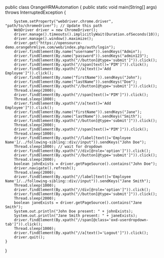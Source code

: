 public class OrangeHRMAutomation {
    public static void main(String[] args) throws InterruptedException {
        
        System.setProperty("webdriver.chrome.driver", "path/to/chromedriver"); // Update this path
        WebDriver driver = new ChromeDriver();
        driver.manage().timeouts().implicitlyWait(Duration.ofSeconds(10));
        driver.manage().window().maximize();
        driver.get("https://opensource-demo.orangehrmlive.com/web/index.php/auth/login");
        driver.findElement(By.name("username")).sendKeys("Admin");
        driver.findElement(By.name("password")).sendKeys("admin123");
        driver.findElement(By.xpath("//button[@type='submit']")).click();
        driver.findElement(By.xpath("//span[text()='PIM']")).click();
        driver.findElement(By.xpath("//a[text()='Add Employee']")).click();
        driver.findElement(By.name("firstName")).sendKeys("John");
        driver.findElement(By.name("lastName")).sendKeys("Doe");
        driver.findElement(By.xpath("//button[@type='submit']")).click();
        Thread.sleep(2000);
        driver.findElement(By.xpath("//span[text()='PIM']")).click();
        Thread.sleep(1000);
        driver.findElement(By.xpath("//a[text()='Add Employee']")).click();
        driver.findElement(By.name("firstName")).sendKeys("Jane");
        driver.findElement(By.name("lastName")).sendKeys("Smith");
        driver.findElement(By.xpath("//button[@type='submit']")).click();
        Thread.sleep(2000);
        driver.findElement(By.xpath("//span[text()='PIM']")).click();
        Thread.sleep(1000);
        driver.findElement(By.xpath("//label[text()='Employee Name']/../following-sibling::div//input")).sendKeys("John Doe");
        Thread.sleep(1000); // wait for dropdown
        driver.findElement(By.xpath("//div[@role='option']")).click();
        driver.findElement(By.xpath("//button[@type='submit']")).click();
        Thread.sleep(2000);
        boolean johnExists = driver.getPageSource().contains("John Doe");
        driver.navigate().refresh();
        Thread.sleep(2000);
        driver.findElement(By.xpath("//label[text()='Employee Name']/../following-sibling::div//input")).sendKeys("Jane Smith");
        Thread.sleep(1000);
        driver.findElement(By.xpath("//div[@role='option']")).click();
        driver.findElement(By.xpath("//button[@type='submit']")).click();
        Thread.sleep(2000);
        boolean janeExists = driver.getPageSource().contains("Jane Smith");
        System.out.println("John Doe present: " + johnExists);
        System.out.println("Jane Smith present: " + janeExists);
        driver.findElement(By.xpath("//span[@class='oxd-userdropdown-tab']")).click();
        Thread.sleep(1000);
        driver.findElement(By.xpath("//a[text()='Logout']")).click();
        driver.quit();
    }
}
